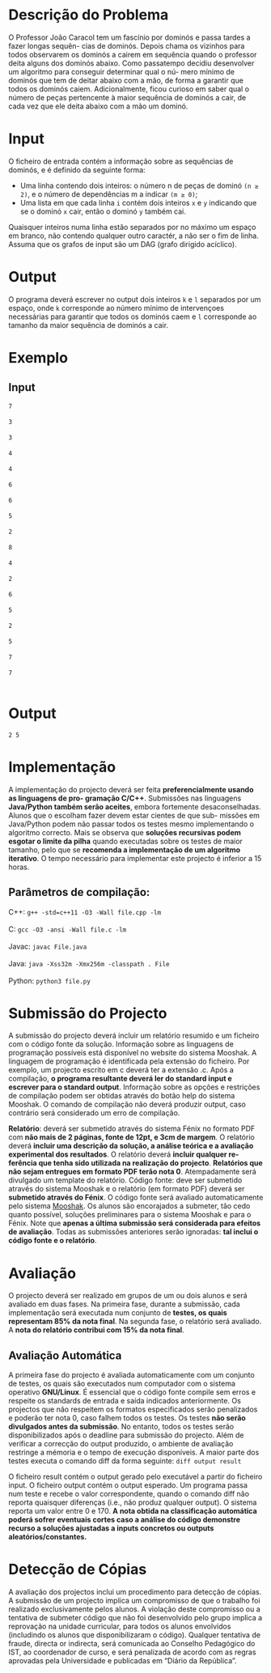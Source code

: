 # Descrição do Problema
O Professor João Caracol tem um fascínio por dominós e passa tardes a fazer longas sequên-
cias de dominós. Depois chama os vizinhos para todos observarem os dominós a cairem em
sequência quando o professor deita alguns dos dominós abaixo.
Como passatempo decidiu desenvolver um algoritmo para conseguir determinar qual o nú-
mero mínimo de dominós que tem de deitar abaixo com a mão, de forma a garantir que todos os
dominós caiem. Adicionalmente, ficou curioso em saber qual o número de peças pertencente à
maior sequência de dominós a cair, de cada vez que ele deita abaixo com a mão um dominó.

# Input
O ficheiro de entrada contém a informação sobre as sequências de dominós, e é definido da
seguinte forma:
 - Uma linha contendo dois inteiros: o número n de peças de dominó `(n ≥ 2)`, e o número
de dependências m a indicar `(m ≥ 0)`;
 - Uma lista em que cada linha `i` contém dois inteiros `x` e `y` indicando que se o dominó `x` cair,
então o dominó `y` também cai.

Quaisquer inteiros numa linha estão separados por no máximo um espaço em branco, não
contendo qualquer outro caractér, a não ser o fim de linha.
Assuma que os grafos de input são um DAG (grafo dirigido acíclico).

# Output
O programa deverá escrever no output dois inteiros `k` e `l` separados por um espaço, onde `k`
corresponde ao número mínimo de intervençoes necessárias para garantir que todos os dominós
caem e `l` corresponde ao tamanho da maior sequência de dominós a cair.

# Exemplo

## Input
`7`<br/><br/>
`3`<br/><br/>
`3`<br/><br/>
`4`<br/><br/>
`4`<br/><br/>
`6`<br/><br/>
`6`<br/><br/>
`5`<br/><br/>
`2`<br/><br/>
`8`<br/><br/>
`4`<br/><br/>
`2`<br/><br/>
`6`<br/><br/>
`5`<br/><br/>
`2`<br/><br/>
`5`<br/><br/>
`7`<br/><br/>
`7`<br/><br/>

# Output
`2 5`

# Implementação
A implementação do projecto deverá ser feita **preferencialmente usando as linguagens de pro-
gramação C/C++**. Submissões nas linguagens **Java/Python também serão aceites**, embora
fortemente desaconselhadas. Alunos que o escolham fazer devem estar cientes de que sub-
missões em Java/Python podem não passar todos os testes mesmo implementando o algoritmo
correcto. Mais se observa que **soluções recursivas podem esgotar o limite da pilha** quando
executadas sobre os testes de maior tamanho, pelo que se **recomenda a implementação de um
algoritmo iterativo**.
O tempo necessário para implementar este projecto é inferior a 15 horas.

## Parâmetros de compilação:
C++: `g++ -std=c++11 -O3 -Wall file.cpp -lm`<br/><br/>
C: `gcc -O3 -ansi -Wall file.c -lm`<br/><br/>
Javac: `javac File.java`<br/><br/>
Java: `java -Xss32m -Xmx256m -classpath . File`<br/><br/>
Python: `python3 file.py`

# Submissão do Projecto
A submissão do projecto deverá incluir um relatório resumido e um ficheiro com o código
fonte da solução. Informação sobre as linguagens de programação possíveis está disponível
no website do sistema Mooshak. A linguagem de programação é identificada pela extensão do
ficheiro. Por exemplo, um projecto escrito em c deverá ter a extensão .c. Após a compilação,
**o programa resultante deverá ler do standard input e escrever para o standard output**.
Informação sobre as opções e restrições de compilação podem ser obtidas através do botão help
do sistema Mooshak. O comando de compilação não deverá produzir output, caso contrário
será considerado um erro de compilação.

**Relatório**: deverá ser submetido através do sistema Fénix no formato PDF com **não mais de 2
páginas, fonte de 12pt, e 3cm de margem**. O relatório deverá **incluir uma descrição da solução, a
análise teórica e a avaliação experimental dos resultados**. O relatório deverá **incluir qualquer re-
ferência que tenha sido utilizada na realização do projecto**. **Relatórios que não sejam entregues
em formato PDF terão nota 0**. Atempadamente será divulgado um template do relatório.
Código fonte: deve ser submetido através do sistema Mooshak e o relatório (em formato PDF)
deverá ser **submetido através do Fénix**. O código fonte será avaliado automaticamente pelo sistema [Mooshak](http://acp.tecnico.ulisboa.pt/~mooshak/). Os alunos são encorajados a submeter, tão cedo quanto possível, soluções preliminares para o sistema Mooshak
e para o Fénix. Note que **apenas a última submissão será considerada para efeitos de avaliação**.
Todas as submissões anteriores serão ignoradas: **tal inclui o código fonte e o relatório**.

# Avaliação
O projecto deverá ser realizado em grupos de um ou dois alunos e será avaliado em duas fases.
Na primeira fase, durante a submissão, cada implementação será executada num conjunto de
**testes, os quais representam 85% da nota final**. Na segunda fase, o relatório será avaliado. A
**nota do relatório contribui com 15% da nota final**.

## Avaliação Automática
A primeira fase do projecto é avaliada automaticamente com um conjunto de testes, os quais são
executados num computador com o sistema operativo **GNU/Linux**. É essencial que o código
fonte compile sem erros e respeite os standards de entrada e saída indicados anteriormente. Os
projectos que não respeitem os formatos especificados serão penalizados e poderão ter nota 0,
caso falhem todos os testes. Os testes **não serão divulgados antes da submissão**. No entanto,
todos os testes serão disponibilizados após o deadline para submissão do projecto. Além de verificar
a correcção do output produzido, o ambiente de avaliação restringe a mémoria e o tempo
de execução disponíveis. A maior parte dos testes executa o comando diff da forma seguinte:
`diff output result`

O ficheiro result contém o output gerado pelo executável a partir do ficheiro input. O
ficheiro output contém o output esperado. Um programa passa num teste e recebe o valor
correspondente, quando o comando diff não reporta quaisquer diferenças (i.e., não produz
qualquer output). O sistema reporta um valor entre 0 e 170.
**A nota obtida na classificação automática poderá sofrer eventuais cortes caso a análise do código
demonstre recurso a soluções ajustadas a inputs concretos ou outputs aleatórios/constantes.**

# Detecção de Cópias
A avaliação dos projectos inclui um procedimento para detecção de cópias. A submissão de um
projecto implica um compromisso de que o trabalho foi realizado exclusivamente pelos alunos.
A violação deste compromisso ou a tentativa de submeter código que não foi desenvolvido pelo
grupo implica a reprovação na unidade curricular, para todos os alunos envolvidos (includindo
os alunos que disponibilizaram o código). Qualquer tentativa de fraude, directa or indirecta,
será comunicada ao Conselho Pedagógico do IST, ao coordenador de curso, e será penalizada
de acordo com as regras aprovadas pela Universidade e publicadas em “Diário da República”.
